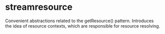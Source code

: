 streamresource
=======

Convenient abstractions related to the getResource() pattern. Introduces the idea of resource contexts, which are responsible for resource resolving.
